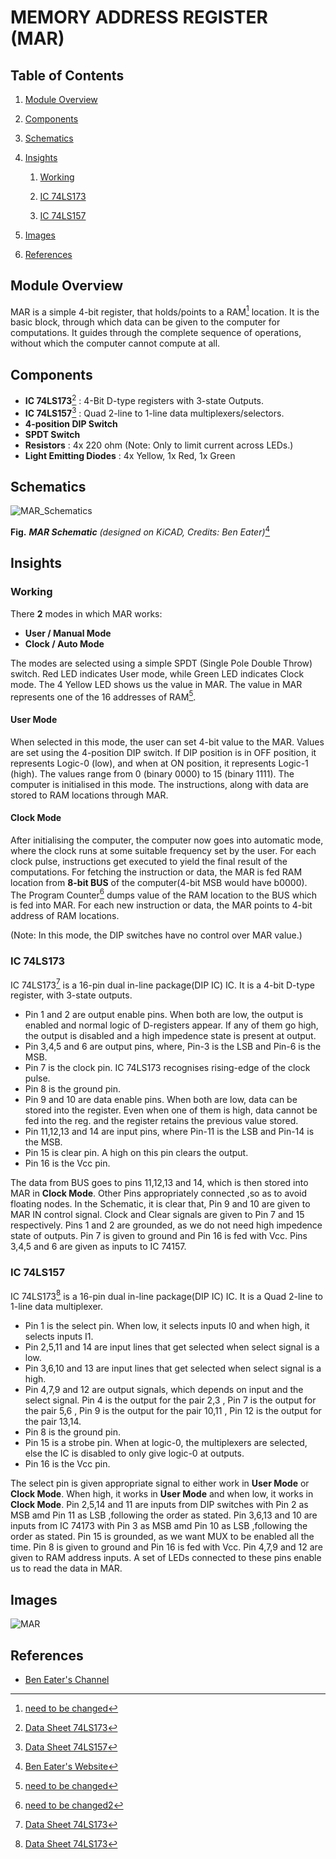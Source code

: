 
# MEMORY ADDRESS REGISTER (MAR)

## Table of Contents
1. [Module Overview](#module-overview)
2. [Components](#components)
3. [Schematics](#schematics)
4. [Insights](#insights)
   
   1. [Working](#working)
   
   3. [IC 74LS173](#ic-74ls173)
      
   5. [IC 74LS157](#ic-74ls157)
5. [Images](#images)
6. [References](#references)

## Module Overview

MAR is a simple 4-bit register, that holds/points to a RAM[^1] location. 
It is the basic block, through which data can be given to the computer for computations. It guides through the complete sequence of operations, without which the computer cannot compute at all.
 
## Components

- **IC 74LS173**[^2] : 4-Bit D-type registers with 3-state Outputs.
- **IC 74LS157**[^3] : Quad 2-line to 1-line data multiplexers/selectors.
- **4-position DIP Switch**
- **SPDT Switch**
- **Resistors** : 4x 220 ohm (Note: Only to limit current across LEDs.)
- **Light Emitting Diodes** : 4x Yellow, 1x Red, 1x Green

## Schematics

![MAR_Schematics](https://eater.net/schematics/mar.png)

**Fig.** ***MAR Schematic*** *(designed on KiCAD, Credits: Ben Eater)*[^4]

## Insights

### Working

There **2** modes in which MAR works:
- **User / Manual Mode**
- **Clock / Auto Mode**

The modes are selected using a simple SPDT (Single Pole Double Throw) switch. Red LED indicates User mode, while Green LED indicates Clock mode.
The 4 Yellow LED shows us the value in MAR. The value in MAR represents one of the 16 addresses of RAM[^1]. 

#### User Mode

When selected in this mode, the user can set 4-bit value to the MAR. Values are set using the 4-position DIP switch. If DIP position is in OFF position, it represents Logic-0 (low), and when at ON position, it represents Logic-1 (high). The values range from 0 (binary 0000) to 15 (binary 1111). The computer is initialised in this mode. The instructions, along with data are stored to RAM locations through MAR.

#### Clock Mode

After initialising the computer, the computer now goes into automatic mode, where the clock runs at some suitable frequency set by the user. For each clock pulse, instructions get executed to yield the final result of the computations. For fetching the instruction or data, the MAR is fed RAM location from **8-bit BUS** of the computer(4-bit MSB would have b0000). The Program Counter[^5] dumps value of the RAM location to the BUS which is fed into MAR. For each new instruction or data, the MAR points to 4-bit address of RAM locations.

(Note: In this mode, the DIP switches have no control over MAR value.) 

### IC 74LS173  

IC 74LS173[^2] is a 16-pin dual in-line package(DIP IC) IC. It is a 4-bit D-type register, with 3-state outputs.
* Pin 1 and 2 are output enable pins. When both are low, the output is enabled and normal logic of D-registers appear. If any of them go high, the output is disabled and a high impedence state is present at output.
* Pin 3,4,5 and 6 are output pins, where, Pin-3 is the LSB and Pin-6 is the MSB.
* Pin 7 is the clock pin. IC 74LS173 recognises rising-edge of the clock pulse.
* Pin 8 is the ground pin.
* Pin 9 and 10 are data enable pins. When both are low, data can be stored into the register. Even when one of them is high, data cannot be fed into the reg. and the register retains the previous value stored.
* Pin 11,12,13 and 14 are input pins, where Pin-11 is the LSB and Pin-14 is the MSB.
* Pin 15 is clear pin. A high on this pin clears the output.
* Pin 16 is the Vcc pin.

The data from BUS goes to pins 11,12,13 and 14, which is then stored into MAR in **Clock Mode**. Other Pins appropriately connected ,so as to avoid floating nodes.
In the Schematic, it is clear that, Pin 9 and 10 are given to MAR IN control signal. Clock and Clear signals are given to Pin 7 and 15 respectively.
Pins 1 and 2 are grounded, as we do not need high impedence state of outputs. Pin 7 is given to ground and Pin 16 is fed with Vcc.
Pins 3,4,5 and 6 are given as inputs to IC 74157.

### IC 74LS157  

IC 74LS173[^2] is a 16-pin dual in-line package(DIP IC) IC. It is a Quad 2-line to 1-line data multiplexer.
* Pin 1 is the select pin. When low, it selects inputs I0 and when high, it selects inputs I1.
* Pin 2,5,11 and 14 are input lines that get selected when select signal is a low.
* Pin 3,6,10 and 13 are input lines that get selected when select signal is a high.
* Pin 4,7,9 and 12 are output signals, which depends on input and the select signal. Pin 4 is the output for the pair 2,3 , Pin 7 is the output for the pair 5,6 , Pin 9 is the output for the pair 10,11 , Pin 12 is the output for the pair 13,14.
* Pin 8 is the ground pin.
* Pin 15 is a strobe pin. When at logic-0, the multiplexers are selected, else the IC is disabled to only give logic-0 at outputs.
* Pin 16 is the Vcc pin.

The select pin is given appropriate signal to either work in **User Mode** or **Clock Mode**. When high, it works in **User Mode** and when low, it works in **Clock Mode**.
Pin 2,5,14 and 11 are inputs from DIP switches with Pin 2 as MSB amd Pin 11 as LSB ,following the order as stated.
Pin 3,6,13 and 10 are inputs from IC 74173 with Pin 3 as MSB amd Pin 10 as LSB ,following the order as stated.
Pin 15 is grounded, as we want MUX to be enabled all the time. Pin 8 is given to ground and Pin 16 is fed with Vcc.
Pin 4,7,9 and 12 are given to RAM address inputs. A set of LEDs connected to these pins enable us to read the data in MAR.

## Images

![MAR](https://github.com/Abhilash-bhat/EightBitComputer/assets/78137287/ac9a3df8-44d2-494f-ad8f-b8ccaf32dc62)



## References

[^1]: [need to be changed](#module-overview)

[^2]: [Data Sheet 74LS173](https://eater.net/datasheets/74ls173.pdf)

[^3]: [Data Sheet 74LS157](https://eater.net/datasheets/74ls157.pdf)

[^4]: [Ben Eater's Website](https://eater.net/)

[^5]: [need to be changed2](#module-overview)

* [Ben Eater's Channel](https://www.youtube.com/playlist?list=PLowKtXNTBypGqImE405J2565dvjafglHU)
